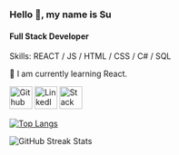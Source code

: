 
### Hello 👋, my name is Su
#### Full Stack Developer


Skills: REACT / JS / HTML / CSS / C# / SQL

🌱 I am currently learning React.


[<img src='https://cdn.jsdelivr.net/npm/simple-icons@3.0.1/icons/github.svg' alt='Github' height='40'>](https://github.com/Suyumm)
[<img src='https://cdn.jsdelivr.net/npm/simple-icons@3.0.1/icons/linkedin.svg' alt='LinkedIn' height='40'>](https://www.linkedin.com/in/su-fiydan/)
[<img src='https://cdn.jsdelivr.net/npm/simple-icons@3.0.1/icons/stackoverflow.svg' alt='Stack Overflow' height='40'>](https://stackoverflow.com/users/25453001/su-fiydan)


[![Top Langs](https://github-readme-stats.vercel.app/api/top-langs/?username=Suyumm)](https://github.com/anuraghazra/github-readme-stats)

![GitHub Streak Stats](https://streak-stats.demolab.com/?user=Suyumm)


